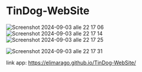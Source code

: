 # TinDog-WebSite

![Screenshot 2024-09-03 alle 22 17 06](https://github.com/user-attachments/assets/907b4be1-3717-4ee6-93d2-094efc787586)
![Screenshot 2024-09-03 alle 22 17 14](https://github.com/user-attachments/assets/315abb63-c842-41fd-9b8d-b47518fcc025)
![Screenshot 2024-09-03 alle 22 17 25](https://github.com/user-attachments/assets/4e7d5028-2d47-40e7-8a2e-7a35813c0986)

![Screenshot 2024-09-03 alle 22 17 31](https://github.com/user-attachments/assets/f85e037e-dfe8-42fc-b846-c90883a9876a)

link app: https://elimarago.github.io/TinDog-WebSite/
